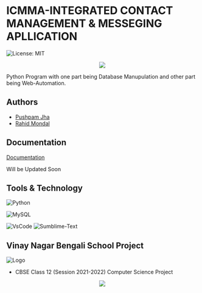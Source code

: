 
# ICMMA-INTEGRATED CONTACT MANAGEMENT & MESSEGING APLLICATION
![License: MIT](https://img.shields.io/badge/License-MIT-yellow.svg)

<p align="center"><img src=https://readme-typing-svg.herokuapp.com?font=Calibri&color=%23259076&size=26&lines=Hello+%F0%9F%91%8B%2C+To+ICMMA+repository></p>
 Python Program with one part being Database Manupulation and other part being Web-Automation.


## Authors

- [Pushpam Jha](https://github.com/jhapushpam13)
- [Rahid Mondal](https://github.com/rahidmondal)



## Documentation

[Documentation]()

Will be Updated Soon 


## Tools & Technology



![Python](https://img.shields.io/badge/Python-FFD43B?style=for-the-badge&logo=python&logoColor=darkgreen)
    
![MySQL](https://img.shields.io/badge/MySQL-00000F?style=for-the-badge&logo=mysql&logoColor=white)
    
![VsCode](https://img.shields.io/badge/Visual_Studio_Code-0078D4?style=for-the-badge&logo=visual%20studio%20code&logoColor=white)
![Sumblime-Text](https://img.shields.io/badge/sublime_text-%23575757.svg?&style=for-the-badge&logo=sublime-text&logoColor=important)



## Vinay Nagar Bengali School Project
![Logo](https://www.vinaynagarbengalischool.com/images/logo-inner.png)

- CBSE Class 12 (Session 2021-2022) Computer Science Project 




<p align="center"><img src=https://readme-typing-svg.herokuapp.com?font=Calibri&color=%23259076&size=26&lines=Thanks+For+Reading></p>


